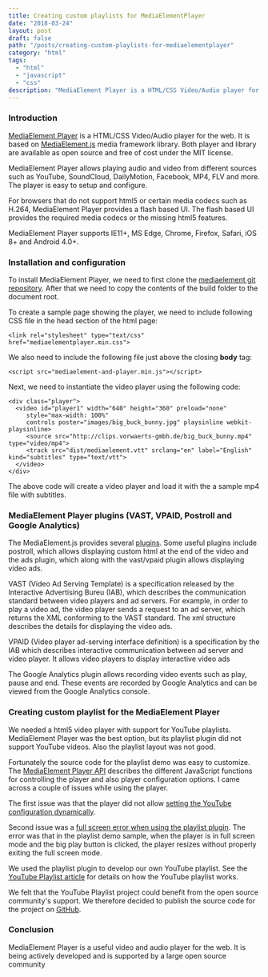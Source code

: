 ```yaml
---
title: Creating custom playlists for MediaElementPlayer
date: "2018-03-24"
layout: post
draft: false
path: "/posts/creating-custom-playlists-for-mediaelementplayer"
category: "html"
tags:
  - "html"
  - "javascript"
  - "css"
description: "MediaElement Player is a HTML/CSS Video/Audio player for the web. It is based on MediaElement.js media framework library. Both player and library are available as open source and free of cost under the MIT license."
---
```


### Introduction
[MediaElement Player](https://github.com/mediaelement/mediaelement) is a HTML/CSS Video/Audio player for the web. It is based on [MediaElement.js](http://www.mediaelementjs.com/) media framework library. Both player and library are available as open source and free of cost under the MIT license.

MediaElement Player allows playing audio and video from different sources such as YouTube, SoundCloud, DailyMotion, Facebook, MP4, FLV and more. The player is easy to setup and configure.

For browsers that do not support html5 or certain media codecs such as H.264, MediaElement Player provides a flash based UI. The flash based UI provides the required media codecs or the missing html5 features.

MediaElement Player supports IE11+, MS Edge, Chrome, Firefox, Safari, iOS 8+ and Android 4.0+.

### Installation and configuration
To install MediaElement Player, we need to first clone the [mediaelement git repository](https://github.com/mediaelement/mediaelement). After that we need to copy the contents of the build folder to the document root.

To create a sample page showing the player, we need to include following CSS file in the head section of the html page:

```
<link rel="stylesheet" type="text/css" href="mediaelementplayer.min.css">
```

We also need to include the following file just above the closing **body** tag:

```
<script src="mediaelement-and-player.min.js"></script>
```

Next, we need to instantiate the video player using the following code:

```
<div class="player">
  <video id="player1" width="640" height="360" preload="none"
     style="max-width: 100%"
     controls poster="images/big_buck_bunny.jpg" playsinline webkit-playsinline>
     <source src="http://clips.vorwaerts-gmbh.de/big_buck_bunny.mp4" type="video/mp4">
     <track src="dist/mediaelement.vtt" srclang="en" label="English" kind="subtitles" type="text/vtt">
  </video>
</div>
```

The above code will create a video player and load it with the a sample mp4 file with subtitles.

### MediaElement Player plugins (VAST, VPAID, Postroll and Google Analytics)

The MediaElement.js provides several [plugins](https://github.com/mediaelement/mediaelement-plugins). Some useful plugins include postroll, which allows displaying custom html at the end of the video and the ads plugin, which along with the vast/vpaid plugin allows displaying video ads.

VAST (Video Ad Serving Template) is a specification released by the Interactive Advertising Bureu (IAB), which describes the communication standard between video players and ad servers. For example, in order to play a video ad, the video player sends a request to an ad server, which returns the XML conforming to the VAST standard. The xml structure describes the details for displaying the video ads.

VPAID (Video player ad-serving interface definition) is a specification by the IAB which describes interactive communication between ad server and video player. It allows video players to display interactive video ads

The Google Analytics plugin allows recording video events such as play, pause and end. These events are recorded by Google Analytics and can be viewed from the Google Analytics console.

### Creating custom playlist for the MediaElement Player
We needed a html5 video player with support for YouTube playlists. MediaElement Player was the best option, but its playlist plugin did not support YouTube videos. Also the playlist layout was not good.

Fortunately the source code for the playlist demo was easy to customize. The [MediaElement Player API](https://github.com/mediaelement/mediaelement/blob/master/docs/api.md) describes the different JavaScript functions for controlling the player and also player configuration options. I came across a couple of issues while using the player.

The first issue was that the player did not allow [setting the YouTube configuration dynamically](https://github.com/mediaelement/mediaelement-plugins/issues/117).

Second issue was a [full screen error when using the playlist plugin](https://github.com/mediaelement/mediaelement/issues/2496). The error was that in the playlist demo sample, when the player is in full screen mode and the big play button is clicked, the player resizes without properly exiting the full screen mode.

We used the playlist plugin to develop our own YouTube playlist. See the [YouTube Playlist article](/posts/youtube-playlist) for details on how the YouTube playlist works.

We felt that the YouTube Playlist project could benefit from the open source community's support. We therefore decided to publish the source code for the project on [GitHub](https://github.com/nadirlc/youtube-playlist).

### Conclusion
MediaElement Player is a useful video and audio player for the web. It is being actively developed and is supported by a large open source community
